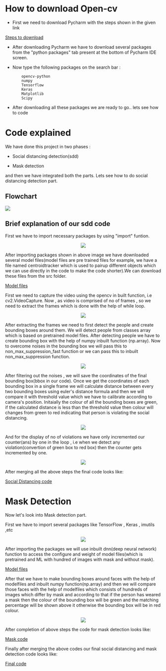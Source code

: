<p align="justify">
  <h1>How to download Open-cv</h1>
  <p>
  
  * First we need to download Pycharm with the steps shown in the given link
  </p>
  
[Steps to download](https://youtu.be/MoeQlmeJnPg)

* After downloading Pycharm we have to download several packages from the "python packages" tab present at the bottom of Pycharm IDE screen.
* Now type the following packages on the search bar : 

          opencv-python
          numpy
          Tensorflow
          Keras
          Matplotlib
          Scipy 
* After downloading all these packages we are ready to go.. lets see how to code

<p align="justify">
  <h1>Code explained</h1>
  <p>
  We have done this project in two phases :
       
  * Social distancing detection(sdd)
         
  * Mask detection
  
  and then we have integrated both the parts. Lets see how to do social distancing detection part.
  
  <p align="center">
    <h2>Flowchart</h2>
    <img src="https://user-images.githubusercontent.com/88554453/128680650-2d9ebb1c-bd42-4700-bb3b-02f40b7d5a9c.jpg">
    </p>
 
 <p align="justify">
  <h2>Brief explanation of our sdd code</h2>
  <p>
  First we have to import necessary packages by using "import" funtion.
  </p>
  
  
  <p align="center">
    <img src="https://user-images.githubusercontent.com/88554453/128681859-b1d2d090-c0cf-4727-9307-a709d17293b1.jpg">
    </p>
  
  
  After importing packages shown in above image we have downloaded several model files(model files are pre trained files for example, we have a file named centroidtracker which is used to pairup different objects which we can use directly in the code to make the code shorter).We can download these files from the src folder.
  
  [Model files](https://github.com/rahulgrandhi13579/Social-Distance-Checker/tree/main/src)
  
  First we need to capture the video using the opencv in built function, i.e cv2.VideoCapture. Now , as video is comprised of no of frames , so we need to extract the frames which is done with the help of while loop.
  
  <p align="center">
    <img src="https://user-images.githubusercontent.com/88554453/128687734-59867c70-6cc3-4898-a484-33c689057cf4.jpg">
    </p>
  
  After extracting the frames we need to first detect the people and create bounding boxes around them. We will detect people from classes array which is based on pretrained model files. After detecting people we have to create bounding box with the help of numpy inbuilt function (np.array). Now to overcome noises in the bounding box we will pass this to non_max_suppression_fast function or we can pass this to inbuilt non_max_suppression function. 
  
  <p align="center">
    <img src="https://user-images.githubusercontent.com/88554453/128689534-5c43e33e-47da-4972-bcf8-5cf48d5d3ac9.jpg">
    </p>
  
  
  After filtering out the noises , we will save the coordinates of the final bounding box(bbox in our code). Once we get the coordinates of each bounding box in a single frame we will calculate distance between every two bounding boxes using euler's distance formula and then we will compare it with threshold value which we have to calibrate according to camera's position. Initaially the colour of all the bounding boxes are green, if the calculated distance is less than the threshold value then colour will changes from green to red indicating that person is violating the social distancing.
  
  <p align="center">
    <img src="https://user-images.githubusercontent.com/88554453/128695111-db6b3c90-dc63-48e3-9807-c5797b3e044e.jpg">
    </p>
  
  And for the display of no of violations we have only incremented our counter(ans) by one in the loop , i.e when we detect any violation(convertion of green box to red box) then the counter gets incremented by one.
  
  <p align="center">
    <img src="https://user-images.githubusercontent.com/88554453/128696151-f8acb044-2a51-4955-8992-53dc8f5d593a.jpg">
    </p>

 After merging all the above steps the final code looks like:
 
[Social Distancing code](https://github.com/rahulgrandhi13579/Social-Distance-Checker/blob/main/src/social%20distancing%20code.txt) 

<p align="justify">
  <h1>Mask Detection</h1>
  <p>
  Now let's look into Mask detection part.
  
  First we have to import several packages like TensorFlow , Keras , imutils ,etc
  
  <p align="center">
    <img src="https://user-images.githubusercontent.com/88554453/128701217-bc734cd5-b05d-4818-8666-8dcc5d94f36c.jpg">
    </p>  
    
  After importing the packages we will use inbuilt dnn(deep neural network) function to access the configure and weight of model files(which is pretrained and ML with hundred of images with mask and without mask).
  
[Model files](https://github.com/rahulgrandhi13579/Social-Distance-Checker/tree/main/src)
  
  After that we have to make bounding boxes around faces with the help of modelfiles and inbuilt numpy function(np.array) and then we will compare those faces with the help of modelfiles which consists of hundreds of images which differ by mask and according to that if the person has weared a mask then the colour of the bounding box will be green and the matching percentage will be shown above it otherwise the bounding box will be in red colour.
  <p align="center">
    <img src="https://user-images.githubusercontent.com/88554453/128704267-5c81d576-4972-4f68-9ffe-6e461c53cb2e.jpg">
    </p> 
  
  After completion of above steps the code for mask detection looks like:

  [Mask code](https://github.com/rahulgrandhi13579/Social-Distance-Checker/blob/main/src/Mask%20detection%20code.txt)
  
  Finally after merging the above codes our final social distancing and mask detection code looks like:
  
  [Final code](https://github.com/rahulgrandhi13579/Social-Distance-Checker/blob/main/src/Socialdistance_mask_detection.py)


